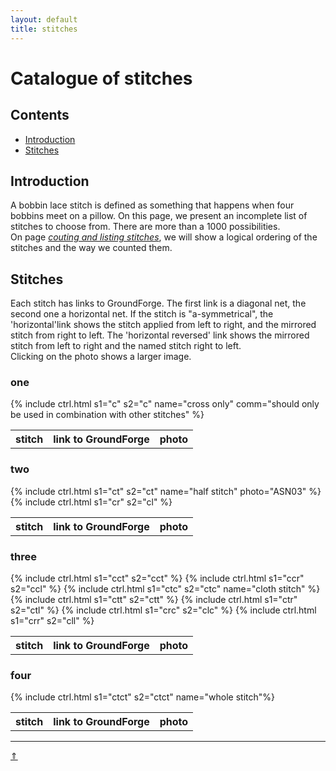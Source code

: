 ```yaml
---
layout: default
title: stitches
---
```


# Catalogue of stitches

## Contents

* [Introduction](#introduction)
* [Stitches](#stitches)

## Introduction

A bobbin lace stitch is defined as something that happens when four bobbins meet on a pillow. On this page, we present an incomplete list of stitches to choose from. There are more than a 1000 possibilities.     
On page [_couting and listing stitches_][page-counting], we will show a logical ordering of the stitches and the way we counted them.     

[page-counting]: ../docs/counting

## Stitches

Each stitch has links to GroundForge. The first link is a diagonal net, the second one a horizontal net. If the stitch is "a-symmetrical", the 'horizontal'link shows the stitch applied from left to right, and the mirrored stitch from right to left. The 'horizontal reversed' link shows the mirrored stitch from left to right and the named stitch right to left.  
Clicking on the photo shows a larger image.   

### one
<table>
  <tr><th>stitch</th><th>link to GroundForge</th><th>photo</th></tr>
  {% include ctrl.html s1="c" s2="c" name="cross only" comm="should only be used in combination with other stitches" %} 
</table>

### two   

<table>
  <tr><th>stitch</th><th>link to GroundForge</th><th>photo</th></tr>
  {% include ctrl.html s1="ct" s2="ct" name="half stitch" photo="ASN03" %} 
  {% include ctrl.html s1="cr" s2="cl" %}
</table>

### three

<table>
  <tr><th>stitch</th><th>link to GroundForge</th><th>photo</th></tr>
  {% include ctrl.html s1="cct" s2="cct" %}
  {% include ctrl.html s1="ccr" s2="ccl" %}
  {% include ctrl.html s1="ctc" s2="ctc" name="cloth stitch" %}
  {% include ctrl.html s1="ctt" s2="ctt" %}
  {% include ctrl.html s1="ctr" s2="ctl" %}
  {% include ctrl.html s1="crc" s2="clc" %}
  {% include ctrl.html s1="crr" s2="cll" %}
</table>

### four

<table>
  <tr><th>stitch</th><th>link to GroundForge</th><th>photo</th></tr>
   {% include ctrl.html s1="ctct" s2="ctct" name="whole stitch"%}
</table>

***
[&uArr;]()




